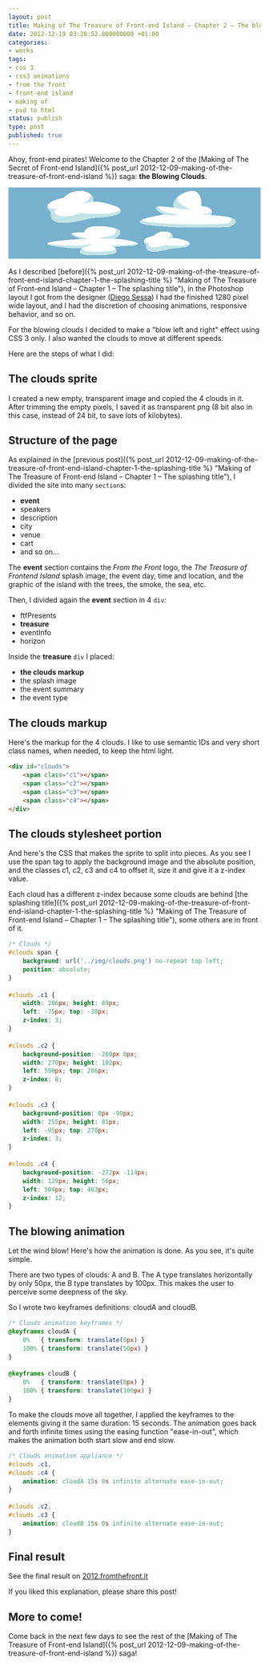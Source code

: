 ```yaml
---
layout: post
title: Making of The Treasure of Front-end Island – Chapter 2 – The blowing clouds
date: 2012-12-19 03:20:52.000000000 +01:00
categories:
- works
tags:
- css 3
- css3 animations
- from the front
- front-end island
- making of
- psd to html
status: publish
type: post
published: true
---
```

Ahoy, front-end pirates! Welcome to the Chapter 2 of the [Making of The Secret of Front-end Island]({% post_url 2012-12-09-making-of-the-treasure-of-front-end-island %}) saga: **the Blowing Clouds**.

![](/assets/post-images/blowing_clouds1.jpg "The clouds sprite")

As I described [before]({% post_url 2012-12-09-making-of-the-treasure-of-front-end-island-chapter-1-the-splashing-title %} "Making of The Treasure of Front-end Island – Chapter 1 – The splashing title"), in the Photoshop layout I got from the designer ([Diego Sessa](http://www.linkedin.com/in/diegosessa "Diego")) I had the finished 1280 pixel wide layout, and I had the discretion of choosing animations, responsive behavior, and so on.

For the blowing clouds I decided to make a "blow left and right" effect using CSS 3 only. I also wanted the clouds to move at different speeds.

Here are the steps of what I did:

## The clouds sprite

I created a new empty, transparent image and copied the 4 clouds in it. After trimming the empty pixels, I saved it as transparent png (8 bit also in this case, instead of 24 bit, to save lots of kilobytes).

## Structure of the page

As explained in the [previous post]({% post_url 2012-12-09-making-of-the-treasure-of-front-end-island-chapter-1-the-splashing-title %} "Making of The Treasure of Front-end Island – Chapter 1 – The splashing title"), I divided the site into many `section`s:

*   **event**
*   speakers
*   description
*   city
*   venue
*   cart
*   and so on…

The **event** section contains the _From the Front_ logo, the _The Treasure of Frontend Island_ splash image, the event day, time and location, and the graphic of the island with the trees, the smoke, the sea, etc.

Then, I divided again the **event** section in 4 `div`:

*   ftfPresents
*   **treasure**
*   eventInfo
*   horizon

Inside the **treasure** `div` I placed:

*   **the clouds markup**
*   the splash image
*   the event summary
*   the event type

## The clouds markup

Here's the markup for the 4 clouds. I like to use semantic IDs and very short class names, when needed, to keep the html light.

```html
<div id="clouds">
    <span class="c1"></span>
    <span class="c2"></span>
    <span class="c3"></span>
    <span class="c4"></span>
</div>
```

## The clouds stylesheet portion

And here's the CSS that makes the sprite to split into pieces. As you see I use the span tag to apply the background image and the absolute position, and the classes c1, c2, c3 and c4 to offset it, size it and give it a z-index value.

Each cloud has a different z-index because some clouds are behind [the splashing title]({% post_url 2012-12-09-making-of-the-treasure-of-front-end-island-chapter-1-the-splashing-title %} "Making of The Treasure of Front-end Island – Chapter 1 – The splashing title"), some others are in front of it.

```css
/* Clouds */
#clouds span {
	background: url('../img/clouds.png') no-repeat top left;
	position: absolute;
}

#clouds .c1 {
	width: 206px; height: 89px;
	left: -75px; top: -38px;
	z-index: 3;
}

#clouds .c2 {
	background-position: -260px 0px;
	width: 270px; height: 102px;
	left: 590px; top: 206px;
	z-index: 8;
}

#clouds .c3 {
	background-position: 0px -99px;
	width: 255px; height: 81px;
	left: -95px; top: 278px;
	z-index: 3;
}

#clouds .c4 {
	background-position: -272px -114px;
	width: 129px; height: 56px;
	left: 504px; top: 463px;
	z-index: 12;
}
```

## The blowing animation

Let the wind blow! Here's how the animation is done. As you see, it's quite simple.

There are two types of clouds: A and B. The A type translates horizontally by only 50px, the B type translates by 100px. This makes the user to perceive some deepness of the sky.

So I wrote two keyframes definitions: cloudA and cloudB.

```css
/* Clouds animation keyframes */
@keyframes cloudA {
	0%   { transform: translate(0px) }
	100% { transform: translate(50px) }
}

@keyframes cloudB {
	0%   { transform: translate(0px) }
	100% { transform: translate(100px) }
}
```

To make the clouds move all together, I applied the keyframes to the elements giving it the same duration: 15 seconds. The animation goes back and forth infinite times using the easing function "ease-in-out", which makes the animation both start slow and end slow.

```css
/* Clouds animation appliance */
#clouds .c1,
#clouds .c4 {
	animation: cloudA 15s 0s infinite alternate ease-in-out;
}

#clouds .c2,
#clouds .c3 {
	animation: cloudB 15s 0s infinite alternate ease-in-out;
}
```

## Final result

See the final result on [2012.fromthefront.it](http://2012.fromthefront.it "From the Front 2012 conference site")

If you liked this explanation, please share this post!

## More to come!

Come back in the next few days to see the rest of the [Making of The Treasure of Front-end Island]({% post_url 2012-12-09-making-of-the-treasure-of-front-end-island %}) saga!